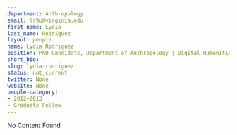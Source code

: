 ```yaml
---
department: Anthropology
email: lr9u@virginia.edu
first_name: Lydia
last_name: Rodriguez
layout: people
name: Lydia Rodriguez
position: PhD Candidate, Department of Anthropology | Digital Humanities Fellow 2012-2013
short_bio: ''
slug: lydia-rodriguez
status: not_current
twitter: None
website: None
people-category:
- 2012–2013
- Graduate Fellow
---
```


No Content Found
